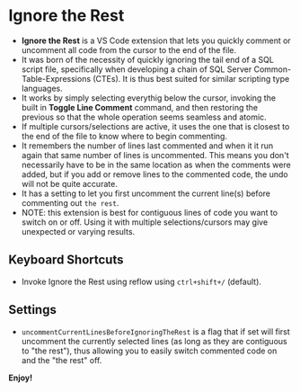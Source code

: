 Ignore the Rest
===============

- **Ignore the Rest** is a VS Code extension that lets you quickly comment or uncomment all code from the cursor to the end of the file.
- It was born of the necessity of quickly ignoring the tail end of a SQL script file, specifically when developing a chain of SQL Server Common-Table-Expressions (CTEs).  It is thus best suited for similar scripting type languages.
- It works by simply selecting everythig below the cursor, invoking the built in **Toggle Line Comment** command, and then restoring the previous so that the whole operation seems seamless and atomic.
- If multiple cursors/selections are active, it uses the one that is closest to the end of the file to know where to begin commenting.
- It remembers the number of lines last commented and when it it run again that same number of lines is uncommented.  This means you don't necessarily have to be in the same location as when the comments were added, but if you add or remove lines to the commented code, the undo will not be quite accurate.
- It has a setting to let you first uncomment the current line(s) before commenting out `the rest`.
- NOTE: this extension is best for contiguous lines of code you want to switch on or off.  Using it with multiple selections/cursors may give unexpected or varying results.

Keyboard Shortcuts
------------------

- Invoke Ignore the Rest using reflow using `ctrl+shift+/` (default).

Settings
--------

- `uncommentCurrentLinesBeforeIgnoringTheRest` is a flag that if set will first uncomment the currently selected lines (as long as they are contiguous to "the rest"), thus allowing you to easily switch commented code on and the "the rest" off.

**Enjoy!**
